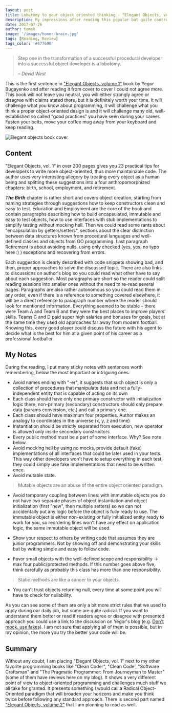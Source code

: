 ```yaml
---
layout: post
title: Lobotomy to your object oriented thinking - "Elegant Objects, volume 1" book review
description: My impressions after reading this popular but quite controversial book about object-oriented programming
date: 2017-07-26
author: tomek
image: '/images/homer-brain.jpg'
tags: [Reading, Review]
tags_color: '#477690'
---
```

> Step one in the transformation of a successful procedural developer into a successful object developer is a lobotomy.
>
> <cite>– David West</cite>


This is the first sentence in ["Elegant Objects, volume 1"](https://www.amazon.com/Elegant-Objects-1-Yegor-Bugayenko/dp/1519166915) book by Yegor Bugayenko and after reading it from cover to cover 
I could not agree more. This book will not leave you neutral, you will either strongly agree or disagree 
with claims stated there, but it is definitely worth your time. It will challenge what you know about programming, 
it will challenge what you think a proper object-oriented design is and it will challenge many old, well-established 
so called "good practices" you have seen during your career. Fasten your belts, move your coffee mug away from your 
keyboard and keep reading.

![Elegant objects book cover]({{site.baseurl}}/images/elegant-objects-cover.jpg)

## Content

"Elegant Objects, vol. 1" in over 200 pages gives you 23 practical tips for developers to write more object-oriented, 
thus more maintainable code. The author uses very interesting allegory by treating every object as a human being 
and splitting these suggestions into a four anthropomorphized chapters: birth, school, employment, and retirement.

**_The Birth_** chapter is rather short and covers object creation, starting from naming strategies through suggestions 
how to keep constructors clean and easy to test. Education and Employment are the core of the book and 
contain paragraphs describing how to build encapsulated, immutable and easy to test objects, how to use interfaces 
with stub implementations to simplify testing without mocking hell. Then we could read some rants about 
"encapsulation by getters/setters", sections about the clear distinction between data structures known from 
procedural languages and well-defined classes and objects from OO programming. Last paragraph Retirement is about 
avoiding nulls, using only checked (yes, yes, no typo here :) ) exceptions and recovering from errors.

Each suggestion is clearly described with code snippets showing bad, and then, proper approaches to solve the discussed topic. There are also links to discussions on author's blog so you could read what other have to say about each suggestion. Most paragraphs are short so the reader could split reading sessions into smaller ones without the need to re-read several pages. Paragraphs are also rather autonomous so you could read them in any order, even if there is a reference to something covered elsewhere, it will be a direct reference to paragraph number where the reader should look for mentioned information.
Everything seemed to be stable – there were Team A and Team B and they were the best places to improve players’ skills. 
Teams C and D paid super high salaries and bonuses for goals, but at the same time they used old approaches far away from 
modern football. Knowing this, every good player could discuss the future with his agent to decide what is the best for him 
at a given point of his career as a professional footballer.

## My Notes

During the reading, I put many sticky notes with sentences worth remembering, below the most important or intriguing ones.

* Avoid names ending with "-er", it suggests that such object is only a collection of procedures that manipulate data 
and not a fully-independent entity that is capable of acting on its own
* Each class should have only one primary constructor with initialization logic there, non-primary (secondary) constructors should only prepare data (params conversion, etc.) and call a primary one.
* Each class should have maximum four properties. Author makes an analogy to coordinates in the universe (x, y, z and time)
* Instantiation should be strictly separated from execution, new operator is allowed only inside secondary constructors
* Every public method must be a part of some interface. Why? See note below.
* Avoid mocking hell by using no mocks, provide default (fake) implementations of all interfaces that could be later used in your tests. This way other developers won't have to setup everything in each test, they could simply use fake implementations that need to be written once.
* Avoid mutable state.

> Mutable objects are an abuse of the entire object oriented paradigm.

* Avoid temporary coupling between lines: with immutable objects you do not have two separate phases of 
object instantiation and object initialization (first "new", then multiple setters) so we can not 
accidentally put any logic before the object is fully ready to use. The immutable object is either 
non-existing or fully initialized entity ready to work for you, so reordering lines won't have any 
effect on application logic, the same immutable object will be used.

* Show your respect to others by writing code that assumes they are junior programmers. Not by showing 
off and demonstrating your skills but by writing simple and easy to follow code.
* Favor small objects with the well-defined scope and responsibility -> max four public/protected 
methods. If this number goes above five, think carefully as probably this class has more than one responsibility.

> Static methods are like a cancer to your objects.

* You can't trust objects returning null, every time at some point you will have to check for nullability.

As you can see some of them are only a bit more strict rules that we used to apply during our daily job, 
but some are quite radical. If you want to understand them better or read if readers agree or disagree 
with presented approach you could use a link to the discussion on Yegor's blog (e.g. [Don't mock, use fakes](https://www.yegor256.com/2014/09/23/built-in-fake-objects.html)). 
I am not sure that applying all of them is possible, but in my opinion, the more you try the better your code will be.

## Summary

Without any doubt, I am placing "Elegant Objects, vol. 1" next to my other favorite programming books like 
"Clean Coder", "Clean Code', "Software Craftsman" and "The Pragmatic Programmer: From Journeyman to Master" 
(some of them have reviews here on my blog). It shows a very different point of view to object-oriented 
programming and challenges much stuff we all take for granted. It presents something I would call a 
Radical Object-Oriented paradigm that will broaden your horizons and make you think twice before 
following any standard approach. There is second part named ["Elegant Objects, volume 2"](https://www.amazon.com/Elegant-Objects-2-Yegor-Bugayenko/dp/1534908307) 
that I am planning to read as well.